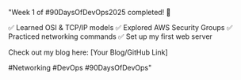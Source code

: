 "Week 1 of #90DaysOfDevOps2025 completed! 🚀

✅ Learned OSI & TCP/IP models ✅ Explored AWS Security Groups ✅ Practiced networking commands ✅ Set up my first web server

Check out my blog here: [Your Blog/GitHub Link]

#Networking #DevOps #90DaysOfDevOps"
